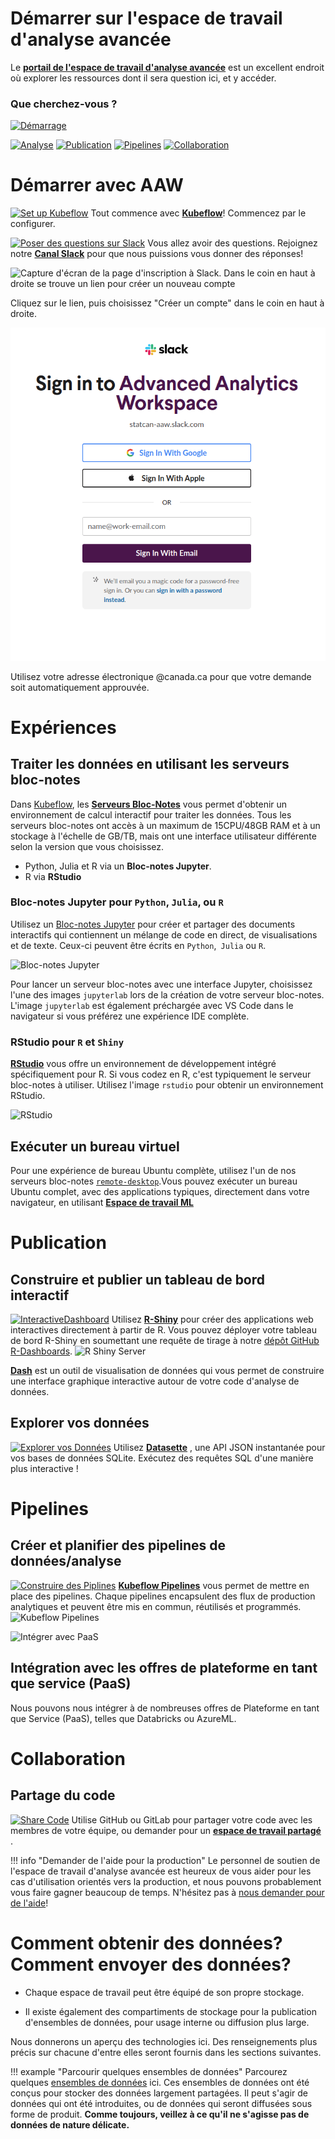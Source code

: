# Démarrer sur l'espace de travail d'analyse avancée

Le
**[portail de l'espace de travail d'analyse avancée](https://kubeflow.aaw.cloud.statcan.ca/)**
est un excellent endroit où explorer les ressources dont il sera question ici,
et y accéder.

### Que cherchez-vous ?

[![Démarrage](images/Commencer.PNG)](#démarrer-avec-l'aw)

[![Analyse](images/Analyse.PNG)](#experiences)
[![Publication](images/Publication.PNG)](#publication)
[![Pipelines](images/pipelines.jpg)](#pipelines)
[![Collaboration](images/collaboration.jpg)](#collaboration)

# Démarrer avec AAW

[![Set up Kubeflow](images/ConfigurerKubeflow.PNG)](1-Experiences/Kubeflow/)
Tout commence avec **[Kubeflow](1-Experiences/Kubeflow/)**! Commencez par le
configurer.

[![Poser des questions sur Slack](images/Slack.PNG)](https://statcan-aaw.slack.com/)
Vous allez avoir des questions. Rejoignez notre
**[Canal Slack](https://statcan-aaw.slack.com/)** pour que nous puissions vous
donner des réponses!

![Capture d'écran de la page d'inscription à Slack.  Dans le coin en haut à droite se trouve un lien pour créer un nouveau compte](images/SlackAAW.PNG)

Cliquez sur le lien, puis choisissez "Créer un compte" dans le coin en haut à
droite.

![Capture d'écran de la page Slack du nouveau compte, avec une case pour utiliser votre courriel @canada.ca](images/SlackAAW2.PNG)

Utilisez votre adresse électronique @canada.ca pour que votre demande soit
automatiquement approuvée.

# Expériences

## Traiter les données en utilisant les serveurs bloc-notes

Dans [Kubeflow](1-Experiences/Kubeflow/), les
**[Serveurs Bloc-Notes](1-Experiences/Jupyter.md)** vous permet d'obtenir un
environnement de calcul interactif pour traiter les données. Tous les serveurs
bloc-notes ont accès à un maximum de 15CPU/48GB RAM et à un stockage à l'échelle
de GB/TB, mais ont une interface utilisateur différente selon la version que
vous choisissez.

- Python, Julia et R via un **Bloc-notes Jupyter**.
- R via **RStudio**

### Bloc-notes Jupyter pour `Python`, `Julia`, ou `R`

Utilisez un [Bloc-notes Jupyter](https://jupyter.org/) pour créer et partager
des documents interactifs qui contiennent un mélange de code en direct, de
visualisations et de texte. Ceux-ci peuvent être écrits en `Python`,` Julia` ou
`R`.

![Bloc-notes Jupyter](images/jupyter_in_action.png)

Pour lancer un serveur bloc-notes avec une interface Jupyter, choisissez l'une
des images `jupyterlab` lors de la création de votre serveur bloc-notes. L'image
`jupyterlab` est également préchargée avec VS Code dans le navigateur si vous
préférez une expérience IDE complète.

### RStudio pour `R` et `Shiny`

**[RStudio](1-Experiences/RStudio.md)** vous offre un environnement de
développement intégré spécifiquement pour R. Si vous codez en R, c'est
typiquement le serveur bloc-notes à utiliser. Utilisez l'image `rstudio` pour
obtenir un environnement RStudio.

![RStudio](images/rstudio_visual.png)

## Exécuter un bureau virtuel

Pour une expérience de bureau Ubuntu complète, utilisez l'un de nos serveurs
bloc-notes [`remote-desktop`](1-Experiences/Bureau-virtuel).Vous pouvez exécuter
un bureau Ubuntu complet, avec des applications typiques, directement dans votre
navigateur, en utilisant
[**Espace de travail ML**](1-Experiences/Bureau-virtuel.md)

# Publication

## Construire et publier un tableau de bord interactif

[![InteractiveDashboard](images/Publier.png)](./2-Publication/R-Shiny.md)
Utilisez **[R-Shiny](./2-Publication/R-Shiny.md)** pour créer des applications
web interactives directement à partir de R. Vous pouvez déployer votre tableau
de bord R-Shiny en soumettant une requête de tirage à notre
[dépôt GitHub R-Dashboards](https://github.com/StatCan/R-dashboards).
![R Shiny Server](images/readme/shiny_ui.png)

**[Dash](./2-Publication/Dash.md)** est un outil de visualisation de données qui
vous permet de construire une interface graphique interactive autour de votre
code d'analyse de données.

## Explorer vos données

[![Explorer vos Données](images/ExplorerDonnees.PNG)](./2-Publication/Datasette.md)
Utilisez **[Datasette](./2-Publication/Datasette.md)** , une API JSON
instantanée pour vos bases de données SQLite. Exécutez des requêtes SQL d'une
manière plus interactive !

# Pipelines

## Créer et planifier des pipelines de données/analyse

[![Construire des Piplines](images/ConstruirePipelines.png)](/3-Pipelines/Kubeflow-Pipelines/)
**[Kubeflow Pipelines](./3-Pipelines/Kubeflow-Pipelines.md)** vous permet de
mettre en place des pipelines. Chaque pipelines encapsulent des flux de
production analytiques et peuvent être mis en commun, réutilisés et programmés.
![Kubeflow Pipelines](images/readme/kubeflow_pipeline.png)

![Intégrer avec PaaS](images/IntegrerPaaS.png)

## Intégration avec les offres de plateforme en tant que service (PaaS)

Nous pouvons nous intégrer à de nombreuses offres de Plateforme en tant que
Service (PaaS), telles que Databricks ou AzureML.

# Collaboration

## Partage du code

[![Share Code](images/PartagezVotreCode.png)](./Collaboration.md) Utilise GitHub
ou GitLab pour partager votre code avec les membres de votre équipe, ou demander
pour un **[espace de travail partagé](./Collaboration.md)** .

<!-- prettier-ignore -->
!!! info "Demander de l'aide pour la production"
    Le personnel de soutien de l'espace de travail d'analyse avancée est heureux
    de vous aider pour les cas d'utilisation orientés vers la production,
    et nous pouvons probablement vous faire gagner beaucoup de temps.
    N'hésitez pas à [nous demander pour de l'aide](Aide)!

# Comment obtenir des données? Comment envoyer des données?

- Chaque espace de travail peut être équipé de son propre stockage.

- Il existe également des compartiments de stockage pour la publication
  d'ensembles de données, pour usage interne ou diffusion plus large.

Nous donnerons un aperçu des technologies ici. Des renseignements plus précis
sur chacune d'entre elles seront fournis dans les sections suivantes.

<!-- prettier-ignore -->
!!! example "Parcourir quelques ensembles de données"
    Parcourez quelques [ensembles de données](https://datasets.covid.cloud.statcan.ca)
    ici. Ces ensembles de données ont été conçus pour stocker des données
    largement partagées. Il peut s'agir de données qui ont été introduites, ou
    de données qui seront diffusées sous forme de produit. **Comme toujours,
    veillez à ce qu'il ne s'agisse pas de données de nature délicate.**
